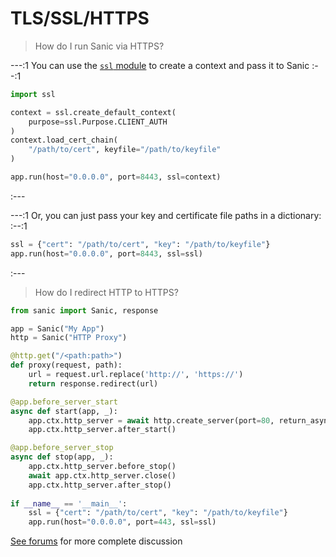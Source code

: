 # TLS/SSL/HTTPS

> How do I run Sanic via HTTPS? 

---:1
You can use the [`ssl` module](https://docs.python.org/3/library/ssl.html) to create a context and pass it to Sanic
:--:1
```python
import ssl

context = ssl.create_default_context(
    purpose=ssl.Purpose.CLIENT_AUTH
)
context.load_cert_chain(
    "/path/to/cert", keyfile="/path/to/keyfile"
)

app.run(host="0.0.0.0", port=8443, ssl=context)
```
:---

---:1
Or, you can just pass your key and certificate file paths in a dictionary:
:--:1
```python
ssl = {"cert": "/path/to/cert", "key": "/path/to/keyfile"}
app.run(host="0.0.0.0", port=8443, ssl=ssl)
```
:---

> How do I redirect HTTP to HTTPS?

```python
from sanic import Sanic, response

app = Sanic("My App")
http = Sanic("HTTP Proxy")

@http.get("/<path:path>")
def proxy(request, path):
    url = request.url.replace('http://', 'https://')    
    return response.redirect(url)

@app.before_server_start
async def start(app, _):
    app.ctx.http_server = await http.create_server(port=80, return_asyncio_server=True)
    app.ctx.http_server.after_start()

@app.before_server_stop
async def stop(app, _):
    app.ctx.http_server.before_stop()
    await app.ctx.http_server.close()
    app.ctx.http_server.after_stop()
    
if __name__ == '__main__':
    ssl = {"cert": "/path/to/cert", "key": "/path/to/keyfile"}
    app.run(host="0.0.0.0", port=443, ssl=ssl)
```

[See forums](https://community.sanicframework.org/t/https-redirection-with-sanic/810) for more complete discussion

